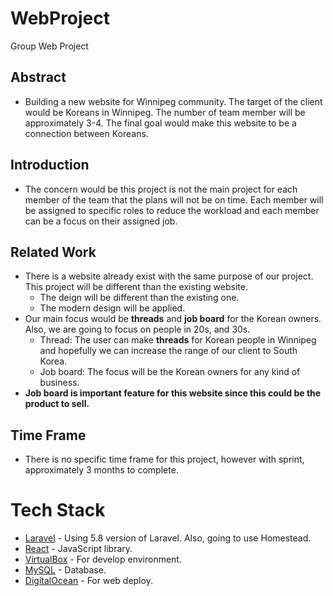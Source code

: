 # WebProject
Group Web Project

## Abstract
- Building a new website for Winnipeg community. The target of the client would be Koreans in Winnipeg.
The number of team member will be approximately 3-4. The final goal would make this website to be a connection
between Koreans.

## Introduction
- The concern would be this project is not the main project for each member of the team that the plans will not be
on time. Each member will be assigned to specific roles to reduce the workload and each member can be a focus on their
assigned job.

## Related Work
- There is a website already exist with the same purpose of our project. This project will be different than the existing website.
  - The deign will be different than the existing one.
  - The modern design will be applied.
- Our main focus would be **threads** and **job board** for the Korean owners. Also, we are going to focus on people in 20s, and 30s.
  - Thread: The user can make **threads** for Korean people in Winnipeg and hopefully 
  we can increase the range of our client to South Korea. 
  - Job board: The focus will be the Korean owners for any kind of business.
- **Job board is important feature for this website since this could be the product to sell.**

## Time Frame
 - There is no specific time frame for this project, however with sprint, approximately 3 months to complete.

# Tech Stack
* [Laravel](https://laravel.com/) - Using 5.8 version of Laravel. Also, going to use Homestead.
* [React](https://reactjs.org) - JavaScript library.
* [VirtualBox](https://virtualbox.org) - For develop environment.
* [MySQL](https://mysql.com) - Database.
* [DigitalOcean](https://www.digitalocean.com/) - For web deploy. 
